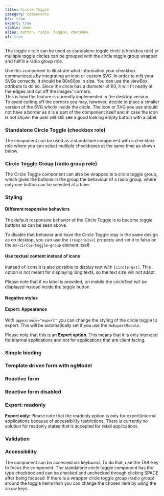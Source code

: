 ```yaml
---
title: Circle Toggle
category: components
b2c: true
expert: true
stable: done
alias: button, radio, toggle, checkbox
a1: true
---
```


The toggle circle can be used as standalone toggle circle (checkbox role) or multiple toggle circles can be grouped with the circle toggle group wrapper and fullfill a radio group role.

Use this component to illustrate what information your checkbox communicates by integrating an icon or custom SVG. In order to edit your SVGs correctly, it should be 80x80px in size. You can use the viewBox attribute to do so. Since the circle has a diameter of 80, it will fit neatly at the edges and cut off the images' corners.<br> This is how the feature is currently implemented in the desktop version.<br> To avoid cutting off the corners you may, however, decide to place a smaller version of the SVG wholly inside the circle. The icon or SVG you use should not have a border as it is a part of the component itself and in case the icon is not shown the user will still see a good looking empty button with a label.

### Standalone Circle Toggle (checkbox role)

The component can be used as a standalone component with a checkbox role where you can select multiple checkboxes at the same time as shown below.

<!-- example(circle-toggle-standalone) -->

### Circle Toggle Group (radio group role)

The Circle Toggle component can also be wrapped in a circle toggle group, which gives the buttons in the group the behaviour of a radio group, where only one button can be selected at a time.

<!-- example(circle-toggle-group) -->

### Styling

#### Different responsive behaviors

The default responsive behavior of the Circle Toggle is to become toggle buttons as can be seen above.

To disable that behavior and have the Circle Toggle stay in the same design as on desktop, you can use the `[responsive]` property and set it to false on the `nx-circle-toggle-group` element itself:

<!-- example(circle-toggle-responsive) -->

#### Use textual content instead of icons

Instead of icons it is also possible to display text with `[circleText]`. This option is not meant for displaying long texts, so the text size will not adapt.

Please note that if no label is provided, on mobile the circleText will be displayed instead inside the toggle button.

<!-- example(circle-toggle-text) -->

#### Negative styles

<!-- example(circle-toggle-negative) -->

<div class="docs-expert-container">

#### Expert: Appearance

With `appearance="expert"` you can change the styling of the circle toggle to expert. This will be automatically set if you use the `NxExpertModule`.

Please note that this is an **Expert option**. This means that it is only intended for internal applications and not for applications that are client facing.

<!-- example(circle-toggle-group-expert)-->

<!-- example(circle-toggle-expert)-->

</div>

### Simple binding

<!-- example(circle-toggle-simple-binding) -->

### Template driven form with ngModel

<!-- example(circle-toggle-template-driven) -->

### Reactive form

<!-- example(circle-toggle-reactive) -->

### Reactive form disabled

<!-- example(circle-toggle-reactive-disabled) -->

<div class="docs-expert-container">

### Expert: readonly

<div class="docs-deprecation-warning">
<strong>Expert only: </strong>
  Please note that the readonly option is only for expert/internal applications because of accessibility restrictions. There is currently no solution for readonly states that is accepted for retail applications.
</div>

<!-- example(circle-toggle-readonly) -->

</div>

### Validation
<!-- example(circle-toggle-validation)-->

### Accessibility

The component can be accessed via keyboard. To do that, use the TAB-key to focus the component. The standalone circle toggle component has the type checkbox and can be checked and unchecked through clicking SPACE after being focused. If there is a wrapper circle toggle group (radio group) around the toggle items than you can change the chosen item by using the arrow keys.
